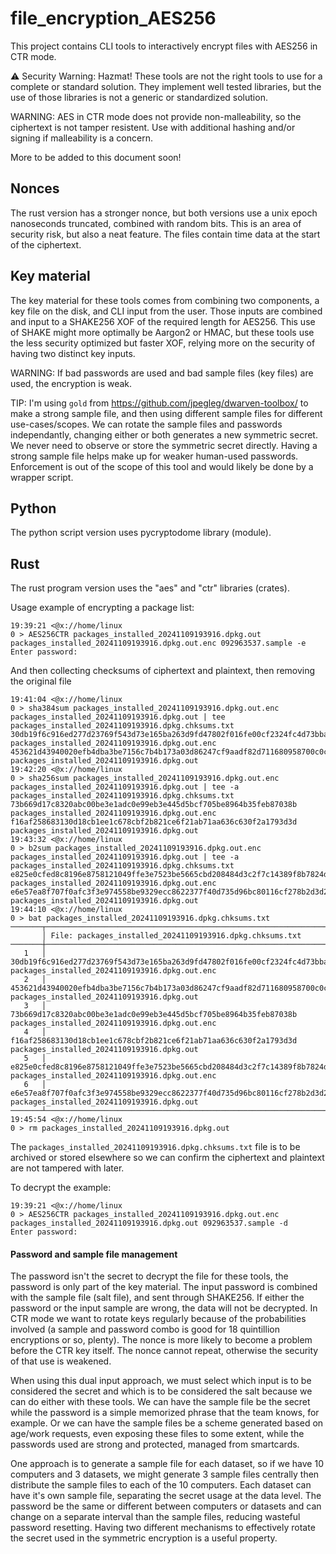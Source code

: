# file_encryption_AES256

This project contains CLI tools to interactively encrypt files with AES256 in CTR mode.

⚠️ Security Warning: Hazmat! These tools are not the right tools to use for a complete or standard solution. They implement well tested libraries, but the use of those libraries is not a generic or standardized solution.

WARNING: AES in CTR mode does not provide non-malleability, so the ciphertext is not tamper resistent. Use with additional hashing and/or signing if malleability is a concern.

More to be added to this document soon!

## Nonces

The rust version has a stronger nonce, but both versions use a unix epoch nanoseconds truncated, combined with random bits.
This is an area of security risk, but also a neat feature. The files contain time data at the start of the ciphertext.

## Key material

The key material for these tools comes from combining two components, a key file on the disk, and CLI input from the user. Those
inputs are combined and input to a SHAKE256 XOF of the required length for AES256. This use of SHAKE might more optimally be
Aargon2 or HMAC, but these tools use the less security optimized but faster XOF, relying more on the security of having
two distinct key inputs.

WARNING: If bad passwords are used and bad sample files (key files) are used, the encryption is weak. 

TIP: I'm using `gold` from https://github.com/jpegleg/dwarven-toolbox/ to make a strong sample file, and then using different sample files for different use-cases/scopes. We can rotate the sample files and passwords independantly, changing either or both generates a new symmetric secret. We never need to observe or store the symmetric secret directly. Having a strong sample file helps make up for weaker human-used passwords. Enforcement is out of the scope of this tool and would likely be done by a wrapper script.

## Python

The python script version uses pycryptodome library (module).

## Rust

The rust program version uses the "aes" and "ctr" libraries (crates).

Usage example of encrypting a package list:

```
19:39:21 <@x://home/linux
0 > AES256CTR packages_installed_20241109193916.dpkg.out packages_installed_20241109193916.dpkg.out.enc 092963537.sample -e
Enter password:
```

And then collecting checksums of ciphertext and plaintext, then removing the original file

```
19:41:04 <@x://home/linux
0 > sha384sum packages_installed_20241109193916.dpkg.out.enc packages_installed_20241109193916.dpkg.out | tee packages_installed_20241109193916.dpkg.chksums.txt
30db19f6c916ed277d23769f543d73e165ba263d9fd47802f016fe00cf2324fc4d73bba7fb05e166fb6805a5e7b30013  packages_installed_20241109193916.dpkg.out.enc
453621d43940020efb4dba3be7156c7b4b173a03d86247cf9aadf82d711680958700c0c20e7a99322eb7faa1a0af56a6  packages_installed_20241109193916.dpkg.out
19:42:20 <@x://home/linux
0 > sha256sum packages_installed_20241109193916.dpkg.out.enc packages_installed_20241109193916.dpkg.out | tee -a packages_installed_20241109193916.dpkg.chksums.txt
73b669d17c8320abc00be3e1adc0e99eb3e445d5bcf705be8964b35feb87038b  packages_installed_20241109193916.dpkg.out.enc
f16af258683130d18cb1ee1c678cbf2b821ce6f21ab71aa636c630f2a1793d3d  packages_installed_20241109193916.dpkg.out
19:43:32 <@x://home/linux
0 > b2sum packages_installed_20241109193916.dpkg.out.enc packages_installed_20241109193916.dpkg.out | tee -a packages_installed_20241109193916.dpkg.chksums.txt
e825e0cfed8c8196e8758121049ffe3e7523be5665cbd208484d3c2f7c14389f8b7824daa1f8f9193bc52894bfe38550d1f349da434b08276f39218d940c8e46  packages_installed_20241109193916.dpkg.out.enc
e6e57ea8f707f0afc3f3e974558be9329ecc8622377f40d735d96bc80116cf278b2d3d200c42e2748e3a51ac8e80b64dc4f855a398a33a1411ae7fd4f5386b5b  packages_installed_20241109193916.dpkg.out
19:44:10 <@x://home/linux
0 > bat packages_installed_20241109193916.dpkg.chksums.txt
───────┬──────────────────────────────────────────────────────────────────────────────────────────────────────────────────────────────────────────────────────────────────────────────────────
       │ File: packages_installed_20241109193916.dpkg.chksums.txt
───────┼──────────────────────────────────────────────────────────────────────────────────────────────────────────────────────────────────────────────────────────────────────────────────────
   1   │ 30db19f6c916ed277d23769f543d73e165ba263d9fd47802f016fe00cf2324fc4d73bba7fb05e166fb6805a5e7b30013  packages_installed_20241109193916.dpkg.out.enc
   2   │ 453621d43940020efb4dba3be7156c7b4b173a03d86247cf9aadf82d711680958700c0c20e7a99322eb7faa1a0af56a6  packages_installed_20241109193916.dpkg.out
   3   │ 73b669d17c8320abc00be3e1adc0e99eb3e445d5bcf705be8964b35feb87038b  packages_installed_20241109193916.dpkg.out.enc
   4   │ f16af258683130d18cb1ee1c678cbf2b821ce6f21ab71aa636c630f2a1793d3d  packages_installed_20241109193916.dpkg.out
   5   │ e825e0cfed8c8196e8758121049ffe3e7523be5665cbd208484d3c2f7c14389f8b7824daa1f8f9193bc52894bfe38550d1f349da434b08276f39218d940c8e46  packages_installed_20241109193916.dpkg.out.enc
   6   │ e6e57ea8f707f0afc3f3e974558be9329ecc8622377f40d735d96bc80116cf278b2d3d200c42e2748e3a51ac8e80b64dc4f855a398a33a1411ae7fd4f5386b5b  packages_installed_20241109193916.dpkg.out
───────┴──────────────────────────────────────────────────────────────────────────────────────────────────────────────────────────────────────────────────────────────────────────────────────
19:45:54 <@x://home/linux
0 > rm packages_installed_20241109193916.dpkg.out
```

The `packages_installed_20241109193916.dpkg.chksums.txt` file is to be archived or stored elsewhere so we can confirm the ciphertext and plaintext are not tampered with later. 

To decrypt the example:

```
19:39:21 <@x://home/linux
0 > AES256CTR packages_installed_20241109193916.dpkg.out.enc packages_installed_20241109193916.dpkg.out 092963537.sample -d
Enter password:
```


#### Password and sample file management

The password isn't the secret to decrypt the file for these tools, the password is only part of the key material. The input password is combined with the sample file (salt file), and sent through SHAKE256. If either the password or the input sample are wrong, the data will not be decrypted. In CTR mode we want to rotate keys regularly because of the probabilities involved (a sample and password combo is good for 18 quintillion encryptions or so, plenty). The nonce is more likely to become a problem before the CTR key itself. The nonce cannot repeat, otherwise the security of that use is weakened. 

When using this dual input approach, we must select which input is to be considered the secret and which is to be considered the salt because we can do either with these tools. We can have the sample file be the secret while the password is a simple memorized phrase that the team knows, for example. Or we can have the sample files be a scheme generated based on age/work requests, even exposing these files to some extent, while the passwords used are strong and protected, managed from smartcards.

One approach is to generate a sample file for each dataset, so if we have 10 computers and 3 datasets, we might generate 3 sample files centrally then distribute the sample files to each of the 10 computers. Each dataset can have it's own sample file, separating the secret usage at the data level. The password be the same or different between computers or datasets and can change on a separate interval than the sample files, reducing wasteful password resetting. Having two different mechanisms to effectively rotate the secret used in the symmetric encryption is a useful property.


